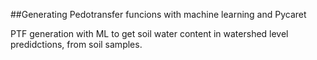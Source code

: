 ##Generating Pedotransfer funcions with machine learning and Pycaret

PTF generation with ML to get soil water content
in watershed level predidctions, from soil samples.
